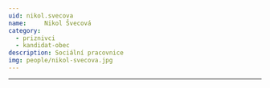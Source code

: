 ```yaml
---
uid: nikol.svecova
name:     Nikol Švecová
category:
  - priznivci
  - kandidat-obec
description: Sociální pracovnice
img: people/nikol-svecova.jpg
---
```



---